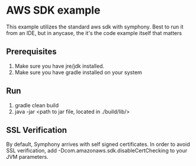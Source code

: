 # AWS SDK example
This example utilizes the standard aws sdk with symphony.
Best to run it from an IDE, but in anycase, the it's the code example itself that matters

## Prerequisites
1. Make sure you have jre/jdk installed.
2. Make sure you have gradle installed on your system

## Run
1. gradle clean build
2. java -jar <path to jar file, located in ./build/lib/>

## SSL Verification
By default, Symphony arrives with self signed certificates. In order to avoid SSL verification, add 
-Dcom.amazonaws.sdk.disableCertChecking to your JVM parameters.
